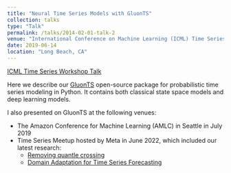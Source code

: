 ```yaml
---
title: "Neural Time Series Models with GluonTS"
collection: talks
type: "Talk"
permalink: /talks/2014-02-01-talk-2
venue: "International Conference on Machine Learning (ICML) Time Series Workshop"
date: 2019-06-14
location: "Long Beach, CA"
---
```


[ICML Time Series Workshop Talk](https://slideslive.com/38917683/neural-time-series-models-with-gluonts)

Here we describe our [GluonTS](https://github.com/awslabs/gluonts) open-source package for probabilistic time series modeling in Python. It contains both classical state space models and deep learning models.

I also presented on GluonTS at the following venues:
  - The Amazon Conference for Machine Learning (AMLC) in Seattle in July 2019
  - Time Series Meetup hosted by Meta in June 2022, which included our latest research:
    - [Removing quantle crossing](https://proceedings.mlr.press/v151/park22a.html)
    - [Domain Adaptation for Time Series Forecasting](https://proceedings.mlr.press/v162/jin22d/jin22d.pdf)
